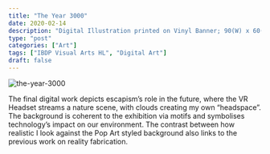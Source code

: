 ```yaml
---
title: "The Year 3000"
date: 2020-02-14
description: "Digital Illustration printed on Vinyl Banner; 90(W) x 60(H) cm"
type: "post"
categories: ["Art"]
tags: ["IBDP Visual Arts HL", "Digital Art"]
draft: false
---
```


![the-year-3000](/images/post/the-year-3000.jpg)

The final digital work depicts escapism’s role in the future, where the VR Headset streams a nature scene, with clouds creating my own “headspace”. The background is coherent to the exhibition via motifs and symbolises technology’s impact on our environment. The contrast between how realistic I look against the Pop Art styled background also links to the previous work on reality fabrication.
